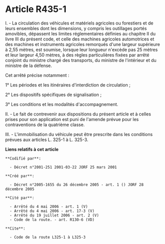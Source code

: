 # Article R435-1

I. - La circulation des véhicules et matériels agricoles ou forestiers et de leurs ensembles dont les dimensions, y compris
les outillages portés amovibles, dépassent les limites réglementaires définies au chapitre II du livre III du présent code,
et celle des machines agricoles automotrices et des machines et instruments agricoles remorqués d'une largeur supérieure à
2,55 mètres, est soumise, lorsque leur longueur n'excède pas 25 mètres et leur largeur 4,50 mètres, à des règles
particulières fixées par arrêté conjoint du ministre chargé des transports, du ministre de l'intérieur et du ministre de la
défense.

Cet arrêté précise notamment :

1° Les périodes et les itinéraires d'interdiction de circulation ;

2° Les dispositifs spécifiques de signalisation ;

3° Les conditions et les modalités d'accompagnement.

II. - Le fait de contrevenir aux dispositions du présent article et à celles prises pour son application est puni de l'amende
prévue pour les contraventions de la quatrième classe.

III. - L'immobilisation du véhicule peut être prescrite dans les conditions prévues aux articles L. 325-1 à L. 325-3.

**Liens relatifs à cet article**

	**Codifié par**:

	  - Décret n°2001-251 2001-03-22 JORF 25 mars 2001

	**Créé par**:

	  - Décret n°2005-1655 du 26 décembre 2005 - art. 1 () JORF 28 décembre 2005

	**Cité par**:

	  - Arrêté du 4 mai 2006 - art. 1 (V)
	  - Arrêté du 4 mai 2006 - art. 17-3 (V)
	  - Arrêté du 19 juillet 2006 - art. 2 (V)
	  - Code de la route. - art. R130-6 (VD)

	**Cite**:

	  - Code de la route L325-1 à L325-3
